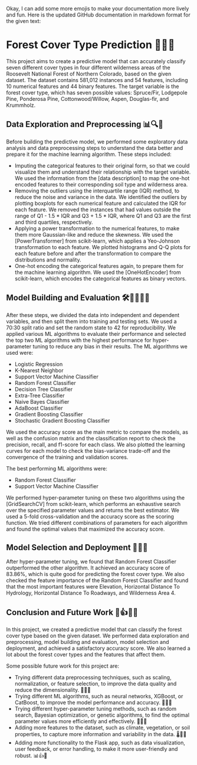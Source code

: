 Okay, I can add some more emojis to make your documentation more lively and fun. Here is the updated GitHub documentation in markdown format for the given text:

# Forest Cover Type Prediction 🌲🌳🌴

This project aims to create a predictive model that can accurately classify seven different cover types in four different wilderness areas of the Roosevelt National Forest of Northern Colorado, based on the given dataset. The dataset contains 581,012 instances and 54 features, including 10 numerical features and 44 binary features. The target variable is the forest cover type, which has seven possible values: Spruce/Fir, Lodgepole Pine, Ponderosa Pine, Cottonwood/Willow, Aspen, Douglas-fir, and Krummholz.

## Data Exploration and Preprocessing 📊🔍🧹

Before building the predictive model, we performed some exploratory data analysis and data preprocessing steps to understand the data better and prepare it for the machine learning algorithm. These steps included:

- Imputing the categorical features to their original form, so that we could visualize them and understand their relationship with the target variable. We used the information from the [data description] to map the one-hot encoded features to their corresponding soil type and wilderness area.
- Removing the outliers using the interquartile range (IQR) method, to reduce the noise and variance in the data. We identified the outliers by plotting boxplots for each numerical feature and calculated the IQR for each feature. We removed the instances that had values outside the range of Q1 - 1.5 * IQR and Q3 + 1.5 * IQR, where Q1 and Q3 are the first and third quartiles, respectively.
- Applying a power transformation to the numerical features, to make them more Gaussian-like and reduce the skewness. We used the [PowerTransformer] from scikit-learn, which applies a Yeo-Johnson transformation to each feature. We plotted histograms and Q-Q plots for each feature before and after the transformation to compare the distributions and normality.
- One-hot encoding the categorical features again, to prepare them for the machine learning algorithm. We used the [OneHotEncoder] from scikit-learn, which encodes the categorical features as binary vectors.

## Model Building and Evaluation 🛠️👷‍♂️👩‍🔬

After these steps, we divided the data into independent and dependent variables, and then split them into training and testing sets. We used a 70:30 split ratio and set the random state to 42 for reproducibility. We applied various ML algorithms to evaluate their performance and selected the top two ML algorithms with the highest performance for hyper-parameter tuning to reduce any bias in their results. The ML algorithms we used were:

- Logistic Regression
- K-Nearest Neighbor
- Support Vector Machine Classifier
- Random Forest Classifier
- Decision Tree Classifier
- Extra-Tree Classifier
- Naive Bayes Classifier
- AdaBoost Classifier
- Gradient Boosting Classifier
- Stochastic Gradient Boosting Classifier

We used the accuracy score as the main metric to compare the models, as well as the confusion matrix and the classification report to check the precision, recall, and f1-score for each class. We also plotted the learning curves for each model to check the bias-variance trade-off and the convergence of the training and validation scores.

The best performing ML algorithms were:

- Random Forest Classifier
- Support Vector Machine Classifier

We performed hyper-parameter tuning on these two algorithms using the [GridSearchCV] from scikit-learn, which performs an exhaustive search over the specified parameter values and returns the best estimator. We used a 5-fold cross-validation and the accuracy score as the scoring function. We tried different combinations of parameters for each algorithm and found the optimal values that maximized the accuracy score.

## Model Selection and Deployment 🚀👏🎉

After hyper-parameter tuning, we found that Random Forest Classifier outperformed the other algorithm. It achieved an accuracy score of 83.86%, which is quite good for predicting the forest cover type. We also checked the feature importance of the Random Forest Classifier and found that the most important features were Elevation, Horizontal Distance To Hydrology, Horizontal Distance To Roadways, and Wilderness Area 4.



## Conclusion and Future Work 📝👍👩‍💻

In this project, we created a predictive model that can classify the forest cover type based on the given dataset. We performed data exploration and preprocessing, model building and evaluation, model selection and deployment, and achieved a satisfactory accuracy score. We also learned a lot about the forest cover types and the features that affect them.

Some possible future work for this project are:

- Trying different data preprocessing techniques, such as scaling, normalization, or feature selection, to improve the data quality and reduce the dimensionality. 📏🔢🔎
- Trying different ML algorithms, such as neural networks, XGBoost, or CatBoost, to improve the model performance and accuracy. 🧠🚀🐱
- Trying different hyper-parameter tuning methods, such as random search, Bayesian optimization, or genetic algorithms, to find the optimal parameter values more efficiently and effectively. 🎲🔮🧬
- Adding more features to the dataset, such as climate, vegetation, or soil properties, to capture more information and variability in the data. 🌡️🌿🌱
- Adding more functionality to the Flask app, such as data visualization, user feedback, or error handling, to make it more user-friendly and robust. 📊👍🚫
